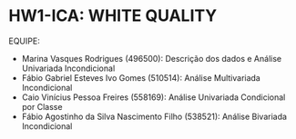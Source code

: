 # HW1-ICA: WHITE QUALITY
EQUIPE:
- Marina Vasques Rodrigues (496500): Descrição dos dados e Análise Univariada Incondicional
- Fábio Gabriel Esteves Ivo Gomes (510514): Análise Multivariada Incondicional
- Caio Vinícius Pessoa Freires (558169): Análise Univariada Condicional por Classe
- Fábio Agostinho da Silva Nascimento Filho (538521): Análise Bivariada Incondicional

  
